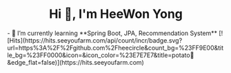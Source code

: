 <h1 align="center">Hi 👋, I'm HeeWon Yong</h1>
- 🌱 I’m currently learning **Spring Boot, JPA, Recommendation System**
[![Hits](https://hits.seeyoufarm.com/api/count/incr/badge.svg?url=https%3A%2F%2Fgithub.com%2Fheecircle&count_bg=%23FF9E00&title_bg=%23FF0000&icon=&icon_color=%23E7E7E7&title=potato🥔&edge_flat=false)](https://hits.seeyoufarm.com)
